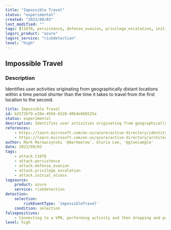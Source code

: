 ```yaml
---
title: "Impossible Travel"
status: "experimental"
created: "2023/09/03"
last_modified: ""
tags: [t1078, persistence, defense_evasion, privilege_escalation, initial_access, detection_rule]
logsrc_product: "azure"
logsrc_service: "riskdetection"
level: "high"
---
```


## Impossible Travel

### Description

Identifies user activities originating from geographically distant locations within a time period shorter than the time it takes to travel from the first location to the second.

```yml
title: Impossible Travel
id: b2572bf9-e20a-4594-b528-40bde666525a
status: experimental
description: Identifies user activities originating from geographically distant locations within a time period shorter than the time it takes to travel from the first location to the second.
references:
    - https://learn.microsoft.com/en-us/azure/active-directory/identity-protection/concept-identity-protection-risks#impossible-travel
    - https://learn.microsoft.com/en-us/azure/active-directory/architecture/security-operations-user-accounts#unusual-sign-ins
author: Mark Morowczynski '@markmorow', Gloria Lee, '@gleeiamglo'
date: 2023/09/03
tags:
    - attack.t1078
    - attack.persistence
    - attack.defense_evasion
    - attack.privilege_escalation
    - attack.initial_access
logsource:
    product: azure
    service: riskdetection
detection:
    selection:
        riskEventType: 'impossibleTravel'
    condition: selection
falsepositives:
    - Connecting to a VPN, performing activity and then dropping and performing additional activity.
level: high

```
